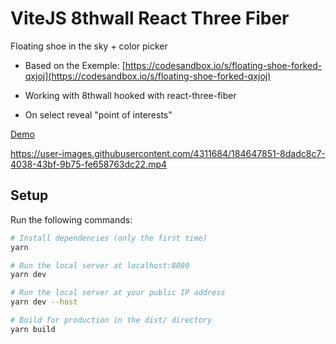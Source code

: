 # ViteJS 8thwall React Three Fiber

Floating shoe in the sky + color picker

- Based on the Exemple: [https://codesandbox.io/s/floating-shoe-forked-qxjoj](https://codesandbox.io/s/floating-shoe-forked-qxjoj)

- Working with 8thwall hooked with react-three-fiber

- On select reveal "point of interests"

[Demo](https://vite-8thwall-r3f.vercel.app/)

https://user-images.githubusercontent.com/4311684/184647851-8dadc8c7-4038-43bf-9b75-fe658763dc22.mp4

## Setup

Run the following commands:

```bash
# Install dependencies (only the first time)
yarn

# Run the local server at localhost:8080
yarn dev

# Run the local server at your public IP address
yarn dev --host

# Build for production in the dist/ directory
yarn build
```
